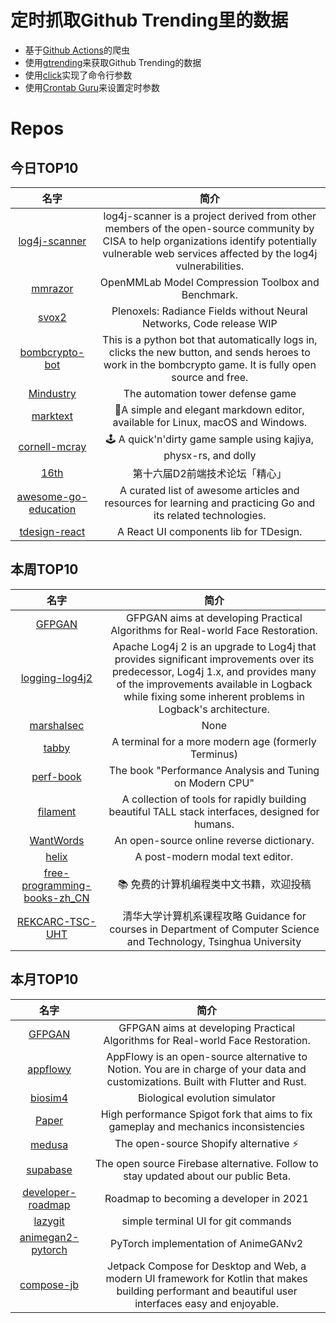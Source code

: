 # 定时抓取Github Trending里的数据
* 基于[Github Actions](https://docs.github.com/en/actions)的爬虫
* 使用[gtrending](https://github.com/hedythedev/gtrending)来获取Github Trending的数据
* 使用[click](https://github.com/pallets/click)实现了命令行参数
* 使用[Crontab Guru](https://crontab.guru/)来设置定时参数

# Repos
## 今日TOP10 
<!-- START OF DAILY_TOP10_REPOS -->
| 名字 | 简介 |
| :----: | :----: |
| [log4j-scanner](https://github.com/cisagov/log4j-scanner) | log4j-scanner is a project derived from other members of the open-source community by CISA to help organizations identify potentially vulnerable web services affected by the log4j vulnerabilities. |
| [mmrazor](https://github.com/open-mmlab/mmrazor) | OpenMMLab Model Compression Toolbox and Benchmark. |
| [svox2](https://github.com/sxyu/svox2) | Plenoxels: Radiance Fields without Neural Networks, Code release WIP |
| [bombcrypto-bot](https://github.com/mpcabete/bombcrypto-bot) | This is a python bot that automatically logs in, clicks the new button, and sends heroes to work in the bombcrypto game. It is fully open source and free. |
| [Mindustry](https://github.com/Anuken/Mindustry) | The automation tower defense game |
| [marktext](https://github.com/marktext/marktext) | 📝A simple and elegant markdown editor, available for Linux, macOS and Windows. |
| [cornell-mcray](https://github.com/h3r2tic/cornell-mcray) | 🕹 A quick'n'dirty game sample using kajiya, physx-rs, and dolly |
| [16th](https://github.com/d2forum/16th) | 第十六届D2前端技术论坛「精心」 |
| [awesome-go-education](https://github.com/mehdihadeli/awesome-go-education) | A curated list of awesome articles and resources for learning and practicing Go and its related technologies. |
| [tdesign-react](https://github.com/Tencent/tdesign-react) | A React UI components lib for TDesign. |
<!-- END OF DAILY_TOP10_REPOS -->

## 本周TOP10
<!-- START OF WEEKLY_TOP10_REPOS -->
| 名字 | 简介 |
| :----: | :----: |
| [GFPGAN](https://github.com/TencentARC/GFPGAN) | GFPGAN aims at developing Practical Algorithms for Real-world Face Restoration. |
| [logging-log4j2](https://github.com/apache/logging-log4j2) | Apache Log4j 2 is an upgrade to Log4j that provides significant improvements over its predecessor, Log4j 1.x, and provides many of the improvements available in Logback while fixing some inherent problems in Logback's architecture. |
| [marshalsec](https://github.com/mbechler/marshalsec) | None |
| [tabby](https://github.com/Eugeny/tabby) | A terminal for a more modern age (formerly Terminus) |
| [perf-book](https://github.com/dendibakh/perf-book) | The book "Performance Analysis and Tuning on Modern CPU" |
| [filament](https://github.com/laravel-filament/filament) | A collection of tools for rapidly building beautiful TALL stack interfaces, designed for humans. |
| [WantWords](https://github.com/thunlp/WantWords) | An open-source online reverse dictionary. |
| [helix](https://github.com/helix-editor/helix) | A post-modern modal text editor. |
| [free-programming-books-zh_CN](https://github.com/justjavac/free-programming-books-zh_CN) | 📚 免费的计算机编程类中文书籍，欢迎投稿 |
| [REKCARC-TSC-UHT](https://github.com/PKUanonym/REKCARC-TSC-UHT) | 清华大学计算机系课程攻略 Guidance for courses in Department of Computer Science and Technology, Tsinghua University |
<!-- END OF WEEKLY_TOP10_REPOS -->

## 本月TOP10
<!-- START OF MONTHLY_TOP10_REPOS -->
| 名字 | 简介 |
| :----: | :----: |
| [GFPGAN](https://github.com/TencentARC/GFPGAN) | GFPGAN aims at developing Practical Algorithms for Real-world Face Restoration. |
| [appflowy](https://github.com/AppFlowy-IO/appflowy) | AppFlowy is an open-source alternative to Notion. You are in charge of your data and customizations. Built with Flutter and Rust. |
| [biosim4](https://github.com/davidrmiller/biosim4) | Biological evolution simulator |
| [Paper](https://github.com/PaperMC/Paper) | High performance Spigot fork that aims to fix gameplay and mechanics inconsistencies |
| [medusa](https://github.com/medusajs/medusa) | The open-source Shopify alternative ⚡️ |
| [supabase](https://github.com/supabase/supabase) | The open source Firebase alternative. Follow to stay updated about our public Beta. |
| [developer-roadmap](https://github.com/kamranahmedse/developer-roadmap) | Roadmap to becoming a developer in 2021 |
| [lazygit](https://github.com/jesseduffield/lazygit) | simple terminal UI for git commands |
| [animegan2-pytorch](https://github.com/bryandlee/animegan2-pytorch) | PyTorch implementation of AnimeGANv2 |
| [compose-jb](https://github.com/JetBrains/compose-jb) | Jetpack Compose for Desktop and Web, a modern UI framework for Kotlin that makes building performant and beautiful user interfaces easy and enjoyable. |
<!-- END OF MONTHLY_TOP10_REPOS -->
